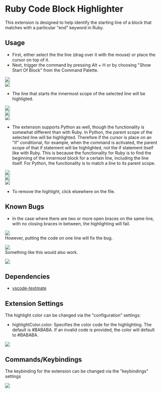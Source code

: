 # Ruby Code Block Highlighter

This extension is designed to help identify the starting line of a block that matches with a particular "end" keyword in Ruby.

## Usage

* First, either select the the line (drag over it with the mouse) or place the cursor on top of it.
* Next, trigger the command by pressing Alt + H or by choosing "Show Start Of Block" from the Command Palette.  
  
![](./images/example_highlighting.png)  
![](./images/example_command_selection.png)
* The line that starts the innermost scope of the selected line will be highligted.  
  
![](./images/example_highlighting1.png)  
![](./images/example_highlighting2.png)  
![](./images/example_highlighting3.png)  
* The extension supports Python as well, though the functionality is somewhat different than with Ruby. In Python, the parent scope of the selected line will be highlighted. Therefore if the cursor is place on an "if" conditional, for example, when the command is activated, the parent scope of that if statement will be highlighted, not the if statement itself like with Ruby. This is because the functionality for Ruby is to find the beginning of the innermost block for a certain line, including the line itself. For Python, the functionality is to match a line to its parent scope.  
  
![](./images/python_example_1.png)  
![](./images/python_example_2.png)  
![](./images/python_example_3.png)  

* To remove the highlight, click elsewhere on the file.  
  
## Known Bugs

* In the case where there are two or more open braces on the same line, with no closing braces in between, the highlighting will fail.  
  
![](./images/error_producing_code.png)  
However, putting the code on one line will fix the bug. 
   
![](./images/error_fix.png)  
Something like this would also work.  
  
![](./images/error_fix_2.png)  

## Dependencies

* [vscode-textmate](https://github.com/Microsoft/vscode-textmate)

## Extension Settings

The highlight color can be changed via the "configuration" settings:

* highlightColor.color: Specifies the color code for the highlighting. The default is #BABABA. If an invalid code is provided, the color will default to #BABABA.
  
![](./images/configurations.png)

## Commands/Keybindings

The keybinding for the extension can be changed via the "keybindings" settings  
  
![](./images/commands_keybindings.png)
